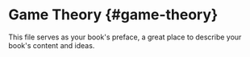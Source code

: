 # Game Theory {#game-theory}

This file serves as your book&#039;s preface, a great place to describe your book&#039;s content and ideas.